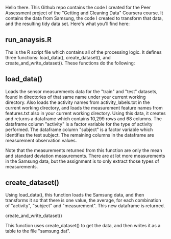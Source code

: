 Hello there.  This Github repo contains the code I created for the Peer Assessment
project of the "Getting and Cleaning Data" Coursera course.  It contains the data
from Samsung, the code I created to transform that data, and the resulting tidy
data set.  Here's what you'll find here:

run_anaysis.R
-------------

Ths is the R script file which contains all of the processing logic.  It defines
three functions: load_data(), create_dataset(), and create_and_write_dataset().
These functions do the following:

load_data()
-----------

Loads the sensor measurements data for the "train" and "test" datasets, found in
directories of that same name under your current working directory.  Also loads
the activity names from activity_labels.txt in the current working directory,
and loads the measurement feature names from features.txt also in your current
working directory.  Using this data, it creates and returns a dataframe which
contains 10,299 rows and 68 columns.  The dataframe column "activity" is a factor
variable for the type of activity performed.  The dataframe column "subject"
is a factor variable which identifies the test subject.  The remaining columns
in the dataframe are measurement observation values.

Note that the measurements returned from this function are only the mean and
standard deviation measurements.  There are at lot more measurements in the
Samsung data, but the assignment is to only extract those types of measurements.

create_dataset()
----------------

Using load_data(), this function loads the Samsung data, and then transforms it
so that there is one value, the average, for each combination of "activity",
"subject" and "measurement".  This new dataframe is returned.

create_and_write_dataset()

This function uses create_dataset() to get the data, and then writes it as a
table to the file "samsung.dat".
